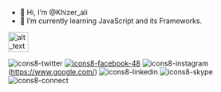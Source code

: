 - 👋 Hi, I’m @Khizer_ali
- 🌱 I’m currently learning JavaScript and its Frameworks.


[<img alt="alt_text" width="40px" src="https://user-images.githubusercontent.com/103335139/162639678-1c42cebf-c139-4370-baa1-3fba74802657.svg" />](https://www.google.com/)


<twitter-link href="https://www.twitter.com/@bkawk" height="15px">![icons8-twitter](https://user-images.githubusercontent.com/103335139/162639683-71bafeee-4afe-4596-ab8f-d30033d23138.svg)</twitter-link>
<a href="google.com">![icons8-facebook-48](https://user-images.githubusercontent.com/103335139/162639731-c94272ef-2dee-48fc-9231-8ce557573b24.png)</a>
![icons8-instagram](https://user-images.githubusercontent.com/103335139/162639678-1c42cebf-c139-4370-baa1-3fba74802657.svg)(https://www.google.com/)
![icons8-linkedin](https://user-images.githubusercontent.com/103335139/162639611-fc3dc219-1cd7-4a38-9154-1206b8cce518.svg)
![icons8-skype](https://user-images.githubusercontent.com/103335139/162639614-bafe35b4-34fa-468e-b24c-ae51f987ce9b.svg)
![icons8-connect](https://user-images.githubusercontent.com/103335139/162639613-552faaee-cdc0-4292-8899-0edd87751198.svg)

